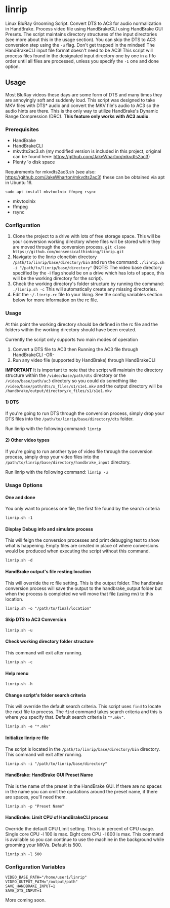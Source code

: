 # linrip
Linux BluRay Grooming Script. Convert DTS to AC3 for audio normalization in HandBrake. Process video file using HandBrakeCLI using HandBrake GUI Presets. The script maintains directory structures of the input directories (see more about this in the usage section). You can skip the DTS to AC3 conversion step using the `-u` flag.  Don't get trapped in the mindset! The HandBrakeCLI input file format doesn't need to be AC3!  This script will process files found in the designated input directory one by one in a fifo order until all files are processed, unless you specify the `-1` one and done option.

## Usage
Most BluRay videos these days are some form of DTS and many times they are annoyingly soft and suddenly loud.  This script was designed to take MKV files with DTS* audio and convert the MKV file's audio to AC3 so the audio hints are there.  This is the only way to utilize HandBrake's Dynamic Range Compression (DRC).  __This feature only works with AC3 audio__.

### Prerequisites

* HandBrake
* HandBrakeCLI
* mkvdts2ac3.sh (my modified version is included in this project, original can be found here: https://github.com/JakeWharton/mkvdts2ac3)
* Plenty 'o disk space

Requirements for mkvdts2ac3.sh (see also: https://github.com/JakeWharton/mkvdts2ac3)
these can be obtained via apt in Ubuntu 16.

`sudo apt install mkvtoolnix ffmpeg rsync`

* mkvtoolnix
* ffmpeg
* rsync

### Configuration
1. Clone the project to a drive with lots of free storage space.  This will be your conversion working directory where files will be stored while they are moved through the conversion process. `git clone https://github.com/nonsensicalthinking/linrip.git`
1. Navigate to the linrip clone/bin directory `/path/to/linrip/base/directory/bin` and run the command: `./linrip.sh -i "/path/to/linrip/base/directory"`
(NOTE: The video base directory specified by the -i flag should be on a drive which has lots of space, this will be the working directory for the script).
1. Check the working directory's folder structure by running the command: `./linrip.sh -c` This will automatically create any missing directories.
1. Edit the `~/.linrip.rc` file to your liking. See the config variables section below for more information on the rc file.

### Usage

At this point the working directory should be defined in the rc file and the folders within the working directory should have been created.

Currently the script only supports two main modes of operation

1. Convert a DTS file to AC3 then Running the AC3 file through HandBrakeCLI
-OR-
2. Run any video file (supported by HandBrake) through HandBrakeCLI

**IMPORTANT** It is important to note that the script will maintain the directory structure within the `/video/base/path/dts` directory or the `/video/base/path/ac3` directory so you could do something like `/video/base/path/dts/x_files/s1/s1e1.mkv` and the output directory will be `/handbrake/output/directory/x_files/s1/s1e1.mkv`

#### 1) DTS

If you're going to run DTS through the conversion process, simply drop your DTS files into the `/path/to/linrip/base/directory/dts` folder. 

Run linrip with the following command: `linrip`

#### 2) Other video types

If you're going to run another type of video file through the conversion process, simply drop your video files into the `/path/to/linrip/base/directory/handbrake_input` directory.

Run linrip with the following command: `linrip -u`

### Usage Options
#### One and done
You only want to process one file, the first file found by the search criteria

    linrip.sh -1

#### Display Debug info and simulate process
This will feign the conversion processes and print debugging text to show what is happening. Empty files are created in place of where conversions would be produced when executing the script without this command.

    linrip.sh -d

#### HandBrake output's file resting location
This will override the rc file setting. This is the output folder. The handbrake conversion process will save the output to the handbrake_output folder but when the process is completed we will move that file (using mv) to this location.

    linrip.sh -o "/path/to/final/location"

#### Skip DTS to AC3 Conversion

    linrip.sh -u

#### Check working directory folder structure
This command will exit after running.
    
    linrip.sh -c

#### Help menu

    linrip.sh -h

#### Change script's folder search criteria
This will override the default search criteria.  This script uses `find` to locate the next file to process. The `find` command takes search criteria and this is where you specify that. Default search criteria is `"*.mkv"`.

    linrip.sh -e "*.mkv"

#### Initialize linrip rc file
The script is located in the `/path/to/linrip/base/directory/bin` directory. This command will exit after running.

    linrip.sh -i "/path/to/linrip/base/directory"

#### HandBrake: HandBrake GUI Preset Name
This is the name of the preset in the HandBrake GUI.  If there are no spaces in the name you can omit the quotations around the preset name, if there are spaces, you'll need them.

    linrip.sh -p "Preset Name"

#### HandBrake: Limit CPU of HandBrakeCLI process
Override the default CPU Limit setting. This is in percent of CPU usage.  Single core CPU -l 100 is max. Eight core CPU -l 800 is max. This command is available so you can continue to use the machine in the background while grooming your MKVs. Default is 500.

    linrip.sh -l 500

### Configuration Variables

    VIDEO_BASE_PATH="/home/user1/linrip"
    VIDEO_OUTPUT_PATH="/output/path"
    SAVE_HANDBRAKE_INPUT=1
    SAVE_DTS_INPUT=1


More coming soon.
